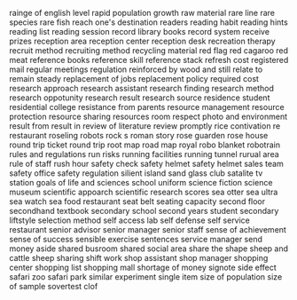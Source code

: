 rainge of english level
rapid population growth
raw material
rare line
rare species
rare fish
reach one's destination
readers
reading habit
reading hints
reading list
reading session
record library books
record system
receive prizes
reception area
reception center
reception desk
recreation therapy
recruit method
recruiting method
recycling material
red flag
red cagaroo
red meat
reference books
reference skill
reference stack
refresh cost
registered mail
regular meetings
regulation
reinforced by wood and still
relate to
remain steady
replacement of jobs
replacement policy
required cost
research approach
research assistant
research finding
research method
research oppotunity
research result
research source
residence student
residential college
resistance from parents
resource management
resource protection
resource sharing 
resources room
respect photo and environment
result from
result in
review of literature
review promptly
rice contivation
re restaurant
roseling
robots
rock s
roman story
rose guarden
rose house
round trip ticket
round trip
root map
road map
royal 
robo blanket
robotrain
rules and regulations
run risks
running facilities
running tunnel
rurual area
rule of staff
rush hour
safety check
safety helmet
safety helmet
sales team
safety office
safety regulation
silient island
sand glass club
satalite tv station
goals of life and sciences
school uniform
science fiction
science museum
scientific appoarch
scientific research
scores
sea otter
sea ultra
sea watch
sea food restaurant
seat belt
seating capacity
second floor
secondhand textbook
secondary school
second years student
secondary liftstyle
selection method
self access lab
self defense
self service restaurant
senior advisor
senior manager
senior staff
sense of achievement
sense of success
sensible exercise
sentences
service manager
send money aside
shared busroom
shared social area
share the shape
sheep and cattle
sheep sharing
shift work
shop assistant
shop manager
shopping center
shopping list
shopping mall
shortage of money
signote
side effect
safari zoo
safari park
similar experiment
single item
size of population
size of sample
sovertest clof

